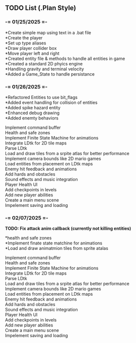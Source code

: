 ## TODO List (.Plan Style)

### -= 01/25/2025 =-

*Create simple map using text in a .bat file  
*Create the player  
*Set up type aliases  
*Draw player collider box  
*Move player left and right  
*Created entity file & methods to handle all entities in game  
*Created a standard 2D phyics engine  
*Handling gravity and terminal velocity  
*Added a Game_State to handle persistance  

### -= 01/26/2025 =-

*Refactored Entities to use bit_flags  
*Added event handling for collision of entities  
*Added spike hazard entity  
*Enhanced debug drawing  
*Added enemty behaviors  

Implement command buffer  
Health and safe zones  
Implement Finite State Machine for animations  
Integrate LDtk for 2D tile maps  
Parse LDtk  
Load and draw tiles from a srpite atlas for better performance  
Implement camera bounds like 2D mario games  
Load entities from placement on LDtk maps  
Enemy hit feedback and animations  
Add hards and obstacles  
Sound effects and music integration  
Player Health UI  
Add checkpoints in levels  
Add new player abilities  
Create a main menu scene  
Impelement saving and loading  

### -= 02/07/2025 =-

**TODO: Fix attack anim callback (currently not killing entities)**

*health and safe zones  
*Implement finate state matchine for animations  
*Load and draw animatmion tiles from sprite atalas  

Implement command buffer  
Health and safe zones  
Implement Finite State Machine for animations  
Integrate LDtk for 2D tile maps  
Parse LDtk  
Load and draw tiles from a srpite atlas for better performance  
Implement camera bounds like 2D mario games  
Load entities from placement on LDtk maps  
Enemy hit feedback and animations  
Add hards and obstacles  
Sound effects and music integration  
Player Health UI  
Add checkpoints in levels  
Add new player abilities  
Create a main menu scene  
Impelement saving and loading  



